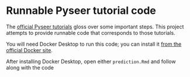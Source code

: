 # Runnable Pyseer tutorial code

The [official Pyseer tutorials](https://pyseer.readthedocs.io/) gloss over some important steps. This project attempts to provide runnable code that corresponds to those tutorials.

You will need Docker Desktop to run this code; you can install it [from the official Docker site](https://www.docker.com/get-started).

After installing Docker Desktop, open either `prediction.Rmd` and follow along with the code
